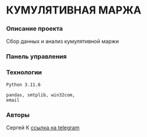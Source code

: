 # КУМУЛЯТИВНАЯ МАРЖА  
### Описание проекта
Сбор данных и анализ кумулятивной маржи

### Панель управления




### Технологии
````
Python 3.11.6  

pandas, smtplib, win32com, 
email
````


### Авторы
Сергей К [ссылка на telegram](https://t.me/magnus_red) 
